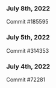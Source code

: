 ### July 8th, 2022

Commit #185595

### July 5th, 2022

Commit #314353


### July 4th, 2022

Commit #72281
